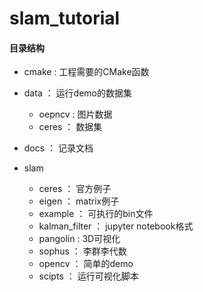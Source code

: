 # slam_tutorial


#### 目录结构

* cmake : 工程需要的CMake函数
* data ： 运行demo的数据集
  * oepncv : 图片数据
  * ceres ： 数据集

* docs ： 记录文档
* slam
  * ceres ： 官方例子
  * eigen ： matrix例子
  * example ： 可执行的bin文件
  * kalman_filter ： jupyter notebook格式
  * pangolin : 3D可视化
  * sophus ： 李群李代数
  * opencv ： 简单的demo
  * scipts ： 运行可视化脚本



